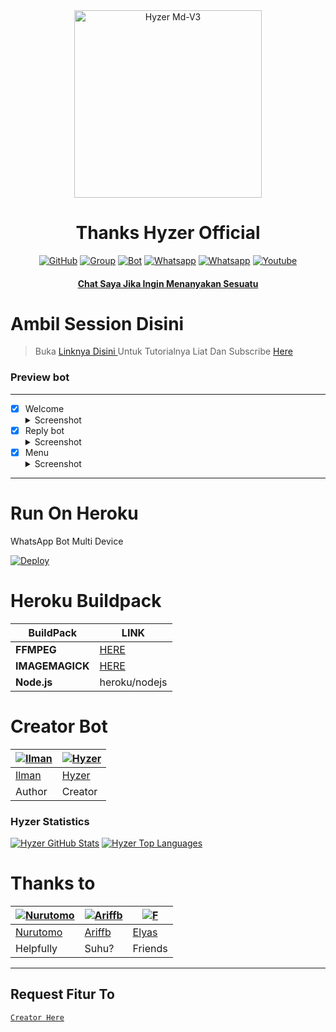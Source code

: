<div align="center">
<img src="https://telegra.ph/file/5893da1aa959eb1bdec82.jpg" alt="Hyzer Md-V3" width="300" />

</p>
<h1 align="center">Thanks Hyzer Official</h1>


>
>
>
</div>
<p align="center">
  <a href="https://github.com/romlisuhanda"><img title="GitHub" src="https://img.shields.io/badge/Github-Romli-brightgreen.svg?style=for-the-badge&logo=github" /></a>
  <a href="https://chat.whatsapp.com/K9vsKm2jDga8ATZEcfpEGA"><img title="Group" src="https://img.shields.io/badge/Group%20ZxyuuRomm-Masuk-brightgreen.svg?style=for-the-badge&logo=whatsapp" /></a>
  <a href="https://wa.me/6281224804625?text=.menu"><img title="Bot" src="https://img.shields.io/badge/Whatsapp%20Bot-Bot%20nya-yellowgreen.svg?style=for-the-badge&logo=whatsapp" /></a>
  <a href="https://wa.me/6281322667077?text=Hallo+Banh"><img title="Whatsapp" src="https://img.shields.io/badge/whatsapp-Owner-red.svg?style=for-the-badge&logo=whatsapp" /></a>
  <a href="https://wa.me/6287892711054"><img title="Whatsapp" src="https://img.shields.io/badge/whatsapp-Hyzer-brightgreen.svg?style=for-the-badge&logo=whatsapp" /></a>
  <a href="https://youtube.com/channel/UCKS7JmlNAKHawXYpC6VhXSQ"><img title="Youtube" src="https://img.shields.io/badge/Youtube-Subscribe%20ajg-red.svg?style=for-the-badge&logo=youtube" /></a>
  <h4 align="center">
  <a
  <a href="https://wa.me/6281322667077">Chat Saya Jika Ingin Menanyakan Sesuatu </a>
</h4>
</p>

# Ambil Session Disini

> Buka [ Linknya Disini ](https://replit.com/@zeeoneofc/Session-Md?lita=1&outputonly=1#.replit) 
> Untuk Tutorialnya Liat Dan Subscribe [ Here ](https://youtu.be/7wfSvv4AHsQ) 

### Preview bot
------------------
- [x] Welcome <details><summary>Screenshot</summary><img src="https://telegra.ph/file/b3b7dff3e285c84442c3c.jpg"></details>
- [x] Reply bot <details><summary>Screenshot</summary><img src="https://telegra.ph/file/98c48528bd962f279ea7e.jpg"></details>
- [x] Menu  <details><summary>Screenshot</summary><img src="https://telegra.ph/file/dc3565c53a09154ef745e.jpg"></details>
------------------

# Run On Heroku

WhatsApp Bot Multi Device

[![Deploy](https://www.herokucdn.com/deploy/button.svg)](https://heroku.com/deploy?template=https://github.com/Hyzerr/MD-V3)


# Heroku Buildpack

| BuildPack | LINK |
|--------|--------|
| **FFMPEG** |[HERE](https://github.com/jonathanong/heroku-buildpack-ffmpeg-latest) |
| **IMAGEMAGICK** | [HERE](https://github.com/mcollina/heroku-buildpack-imagemagick.git) |
| **Node.js**     | heroku/nodejs|

# Creator Bot
 [![Ilman](https://github.com/ilmanhdyt.png?size=200)](https://github.com/ilmanhdyt) | [![Hyzer](https://github.com/Hyzer.png?size=200)](https://github.com/Hyzer) 
----|----
[Ilman](https://github.com/ilmanhdyt) | [Hyzer](https://github.com/Hyzerr)
 Author | Creator 

### Hyzer Statistics

[![Hyzer GitHub Stats](https://github-readme-stats.vercel.app/api?username=Hyzerr&show_icons=true&hide=issues&theme=radical)](https://github-readme-stats.vercel.app)
[![Hyzer Top Languages](https://github-readme-stats.vercel.app/api/top-langs?username=Hyzerr&layout=compact&theme=radical)](https://github-readme-stats.vercel.app)

# Thanks to
 [![Nurutomo](https://github.com/Nurutomo.png?size=200)](https://github.com/Nurutomo) | [![Ariffb](https://github.com/ariffb25.png?size=200)](https://github.com/ariffb25) | [![F](https://github.com/Paquito1923.png?size=200)](https://github.com/Paquito1923)
----|----|----
[Nurutomo](https://github.com/Nurutomo) | [Ariffb](https://github.com/ariffb25) | [Elyas](https://github.com/Paquito1923)
 Helpfully | Suhu? | Friends

---------

## Request Fitur To
[`Creator Here`](https://wa.me/6287892711054?text=Banh+req+fitur) 

